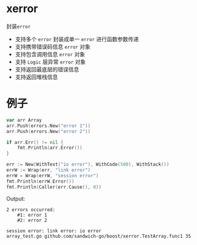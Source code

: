 # xerror

封装`error`

- 支持多个 `error` 封装成单一 `error` 进行函数参数传递
- 支持携带错误码信息 `error` 对象
- 支持包含调用信息 `error` 对象
- 支持 `Logic` 层异常 `error` 对象
- 支持返回最底层的错误信息
- 支持返回堆栈信息

# 例子
```go
var arr Array
arr.Push(errors.New("error 1"))
arr.Push(errors.New("error 2"))

if arr.Err() != nil {
    fmt.Println(arr.Error())
}

err := New(WithText("io error"), WithCode(500), WithStack())
errW := Wrap(err, "link error")
errW = Wrap(errW, "session error")
fmt.Println(errW.Error())
fmt.Println(Caller(err.Cause(), 0))
```
Output:
```text
2 errors occurred:
    #1: error 1
    #2: error 2
    
session error: link error: io error
array_test.go github.com/sandwich-go/boost/xerror.TestArray.func1 35    
```
